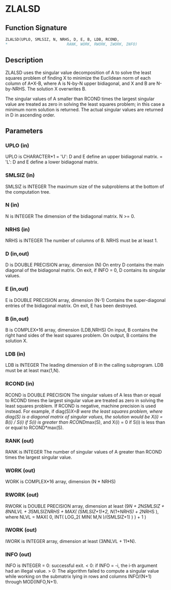 # ZLALSD

## Function Signature

```fortran
ZLALSD(UPLO, SMLSIZ, N, NRHS, D, E, B, LDB, RCOND,
*                          RANK, WORK, RWORK, IWORK, INFO)
```

## Description


 ZLALSD uses the singular value decomposition of A to solve the least
 squares problem of finding X to minimize the Euclidean norm of each
 column of A*X-B, where A is N-by-N upper bidiagonal, and X and B
 are N-by-NRHS. The solution X overwrites B.

 The singular values of A smaller than RCOND times the largest
 singular value are treated as zero in solving the least squares
 problem; in this case a minimum norm solution is returned.
 The actual singular values are returned in D in ascending order.


## Parameters

### UPLO (in)

UPLO is CHARACTER*1 = 'U': D and E define an upper bidiagonal matrix. = 'L': D and E define a lower bidiagonal matrix.

### SMLSIZ (in)

SMLSIZ is INTEGER The maximum size of the subproblems at the bottom of the computation tree.

### N (in)

N is INTEGER The dimension of the bidiagonal matrix. N >= 0.

### NRHS (in)

NRHS is INTEGER The number of columns of B. NRHS must be at least 1.

### D (in,out)

D is DOUBLE PRECISION array, dimension (N) On entry D contains the main diagonal of the bidiagonal matrix. On exit, if INFO = 0, D contains its singular values.

### E (in,out)

E is DOUBLE PRECISION array, dimension (N-1) Contains the super-diagonal entries of the bidiagonal matrix. On exit, E has been destroyed.

### B (in,out)

B is COMPLEX*16 array, dimension (LDB,NRHS) On input, B contains the right hand sides of the least squares problem. On output, B contains the solution X.

### LDB (in)

LDB is INTEGER The leading dimension of B in the calling subprogram. LDB must be at least max(1,N).

### RCOND (in)

RCOND is DOUBLE PRECISION The singular values of A less than or equal to RCOND times the largest singular value are treated as zero in solving the least squares problem. If RCOND is negative, machine precision is used instead. For example, if diag(S)*X=B were the least squares problem, where diag(S) is a diagonal matrix of singular values, the solution would be X(i) = B(i) / S(i) if S(i) is greater than RCOND*max(S), and X(i) = 0 if S(i) is less than or equal to RCOND*max(S).

### RANK (out)

RANK is INTEGER The number of singular values of A greater than RCOND times the largest singular value.

### WORK (out)

WORK is COMPLEX*16 array, dimension (N * NRHS)

### RWORK (out)

RWORK is DOUBLE PRECISION array, dimension at least (9*N + 2*N*SMLSIZ + 8*N*NLVL + 3*SMLSIZ*NRHS + MAX( (SMLSIZ+1)**2, N*(1+NRHS) + 2*NRHS ), where NLVL = MAX( 0, INT( LOG_2( MIN( M,N )/(SMLSIZ+1) ) ) + 1 )

### IWORK (out)

IWORK is INTEGER array, dimension at least (3*N*NLVL + 11*N).

### INFO (out)

INFO is INTEGER = 0: successful exit. < 0: if INFO = -i, the i-th argument had an illegal value. > 0: The algorithm failed to compute a singular value while working on the submatrix lying in rows and columns INFO/(N+1) through MOD(INFO,N+1).

